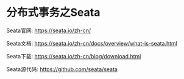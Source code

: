 # 分布式事务之Seata
Seata官网:
https://seata.io/zh-cn/

Seata文档:
https://seata.io/zh-cn/docs/overview/what-is-seata.html

Seata下载:
https://seata.io/zh-cn/blog/download.html

Seata源代码:
https://github.com/seata/seata